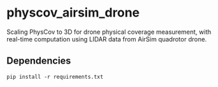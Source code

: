 # physcov_airsim_drone
Scaling PhysCov to 3D for drone physical coverage measurement, with real-time computation using LIDAR data from AirSim quadrotor drone.

## Dependencies
```
pip install -r requirements.txt
```
